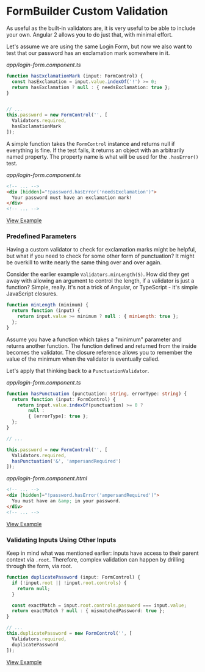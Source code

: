 # FormBuilder Custom Validation

As useful as the built-in validators are, it is very useful to be able to include your own.
Angular 2 allows you to do just that, with minimal effort.

Let's assume we are using the same Login Form, but now we also want to test that our password has an exclamation mark somewhere in it.

_app/login-form.component.ts_
```ts
function hasExclamationMark (input: FormControl) {
  const hasExclamation = input.value.indexOf('!') >= 0;
  return hasExclamation ? null : { needsExclamation: true };
}


// ...
this.password = new FormControl('', [
  Validators.required,
  hasExclamationMark
]);
```

A simple function takes the `FormControl` instance and returns null if everything is fine.
If the test fails, it returns an object with an arbitrarily named property.
The property name is what will be used for the `.hasError()` test.

_app/login-form.component.ts_
```html
<!-- ... -->
<div [hidden]="!password.hasError('needsExclamation')">
  Your password must have an exclamation mark!
</div>
<!-- ... -->
```

[View Example](https://plnkr.co/edit/UqQtxj?p=preview)

### Predefined Parameters
Having a custom validator to check for exclamation marks might be helpful, but what if you need to check for some other form of punctuation?
It might be overkill to write nearly the same thing over and over again.

Consider the earlier example `Validators.minLength(5)`.
How did they get away with allowing an argument to control the length, if a validator is just a function?
Simple, really.
It's not a trick of Angular, or TypeScript - it's simple JavaScript closures.

```javascript
function minLength (minimum) {
  return function (input) {
    return input.value >= minimum ? null : { minLength: true };
  };
}
```

Assume you have a function which takes a "minimum" parameter and returns another function. The function defined and returned from the inside becomes the validator. The closure reference allows you to remember the value of the minimum when the validator is eventually called.

Let's apply that thinking back to a `PunctuationValidator`.

_app/login-form.component.ts_
```ts
function hasPunctuation (punctuation: string, errorType: string) {
  return function (input: FormControl) {
    return input.value.indexOf(punctuation) >= 0 ?
        null :
        { [errorType]: true };
  };
}

// ...

this.password = new FormControl('', [
  Validators.required,
  hasPunctuation('&', 'ampersandRequired')
]);
```

_app/login-form.component.html_
```html
<!-- ... -->
<div [hidden]="!password.hasError('ampersandRequired')">
  You must have an &amp; in your password.
</div>
<!-- ... -->
```

[View Example](https://plnkr.co/edit/m5BpOX?p=preview)

### Validating Inputs Using Other Inputs
Keep in mind what was mentioned earlier: inputs have access to their parent context via `.root`.
Therefore, complex validation can happen by drilling through the form, via root.

```ts
function duplicatePassword (input: FormControl) {
  if (!input.root || !input.root.controls) {
    return null;
  }

  const exactMatch = input.root.controls.password === input.value;
  return exactMatch ? null : { mismatchedPassword: true };
}

// ...
this.duplicatePassword = new FormControl('', [
  Validators.required,
  duplicatePassword
]);
```

[View Example](https://plnkr.co/edit/DcLIRa?p=preview)

